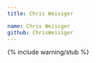 ```yaml
---
title: Chris Weisiger

name: Chris Weisiger
github: ChrisWeisiger
---
```


{% include warning/stub %}
